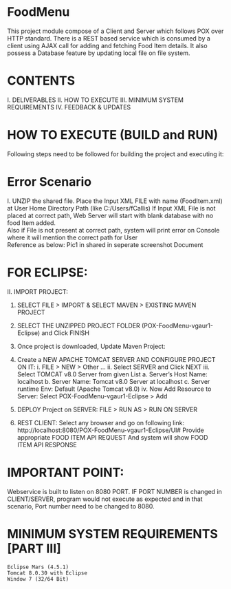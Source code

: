 # FoodMenu
This project module compose of a Client and Server which follows POX over HTTP standard. There is a REST based service which is consumed by a client using AJAX call for adding and fetching Food Item details. It also possess a Database feature by updating local file on file system.

# CONTENTS
I.	DELIVERABLES
II.	HOW TO EXECUTE
III.	MINIMUM SYSTEM REQUIREMENTS
IV.	FEEDBACK & UPDATES 

# HOW TO EXECUTE (BUILD and RUN)
Following steps need to be followed for building the project and executing it:
# Error Scenario
I.	UNZIP the shared file. Place the Input XML FILE with name (FoodItem.xml) at User Home Directory Path (like C:/Users/fCallis)
  <IMPORTANT-NOTE> If Input XML File is not placed at correct path, Web Server will start with blank database with no food Item added.    
  Also if File is not present at correct path, system will print error on Console where it will mention the correct path for User   
  Reference as below: Pic1 in shared in seperate screenshot Document
  
# FOR ECLIPSE:
II.	IMPORT PROJECT:  
  1.	SELECT FILE > IMPORT & SELECT MAVEN > EXISTING MAVEN PROJECT

  2.	SELECT THE UNZIPPED PROJECT FOLDER (POX-FoodMenu-vgaur1-Eclipse) and Click FINISH


  3.	Once project is downloaded, Update Maven Project:

  4.	Create a NEW APACHE TOMCAT SERVER AND CONFIGURE PROJECT ON IT:
    i.	FILE > NEW > Other …
    ii.	Select SERVER and Click NEXT
    iii.	Select TOMCAT v8.0 Server from given List
      a.	Server’s Host Name: localhost
      b.	Server Name: Tomcat v8.0 Server at localhost
      c.	Server runtime Env: Default (Apache Tomcat v8.0)
    iv.	Now Add Resource to Server:
  Select POX-FoodMenu-vgaur1-Eclipse > Add 


  5.	DEPLOY Project on SERVER: 
  FILE > RUN AS > RUN ON SERVER


  6.	REST CLIENT: Select any browser and go on following link:
  http://localhost:8080/POX-FoodMenu-vgaur1-Eclipse/UI#
  Provide appropriate FOOD ITEM API REQUEST
  And system will show FOOD ITEM API RESPONSE


  # IMPORTANT POINT:
  Webservice is built to listen on 8080 PORT. IF PORT NUMBER is changed in CLIENT/SERVER, program would not execute as expected and in 
  that scenario, Port number need to be changed to 8080.
  
  # MINIMUM SYSTEM REQUIREMENTS [PART III]
    Eclipse Mars (4.5.1) 
    Tomcat 8.0.30 with Eclipse
    Window 7 (32/64 Bit)



